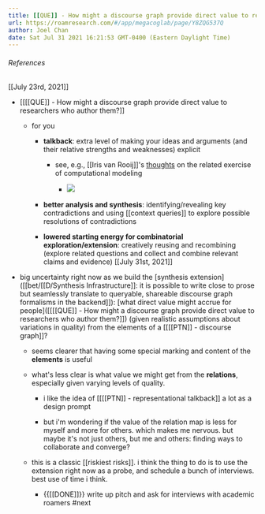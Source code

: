 ```yaml
---
title: [[QUE]] - How might a discourse graph provide direct value to researchers who author them?
url: https://roamresearch.com/#/app/megacoglab/page/Y8ZQG537Q
author: Joel Chan
date: Sat Jul 31 2021 16:21:53 GMT-0400 (Eastern Daylight Time)
---
```




###### References

[[July 23rd, 2021]]

- [[[[QUE]] - How might a discourse graph provide direct value to researchers who author them?]]

    - for you

        - **talkback**: extra level of making your ideas and arguments (and their relative strengths and weaknesses) explicit

            - see, e.g., [[Iris van Rooij]]'s [thoughts](https://twitter.com/IrisVanRooij/status/1416873848457289731?s=20) on the related exercise of computational modeling

                - ![](https://firebasestorage.googleapis.com/v0/b/firescript-577a2.appspot.com/o/imgs%2Fapp%2Fmegacoglab%2F5Kmox3K3Qr.png?alt=media&token=a1da00e8-1f10-4e43-a15d-60707257d86a)

        - **better analysis and synthesis**: identifying/revealing key contradictions and using [[context queries]] to explore possible resolutions of contradictions

        - **lowered starting energy for combinatorial exploration/extension**: creatively reusing and recombining (explore related questions and collect and combine relevant claims and evidence)
[[July 31st, 2021]]

- big uncertainty right now as we build the [synthesis extension]([[bet/[[D/Synthesis Infrastructure]]: it is possible to write close to prose but seamlessly translate to queryable, shareable discourse graph formalisms in the backend]]): [what direct value might accrue for people]([[[[QUE]] - How might a discourse graph provide direct value to researchers who author them?]]) (given realistic assumptions about variations in quality) from the elements of a [[[[PTN]] - discourse graph]]?

    - seems clearer that having some special marking and content of the **elements** is useful

    - what's less clear is what value we might get from the **relations**, especially given varying levels of quality.

        - i like the idea of [[[[PTN]] - representational talkback]] a lot as a design prompt

        - but i'm wondering if the value of the relation map is less for myself and more for others. which makes me nervous. but maybe it's not just others, but me and others: finding ways to collaborate and converge?

    - this is a classic [[riskiest risks]]. i think the thing to do is to use the extension right now as a probe, and schedule a bunch of interviews. best use of time i think.

        - {{[[DONE]]}} write up pitch and ask for interviews with academic roamers #next
